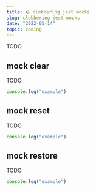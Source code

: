 ```yaml
---
title: 🪨 clobbering jest mocks
slug: clobbering-jest-mocks
date: "2022-05-14"
topic: coding
---
```


TODO

## mock clear

TODO

```javascript
console.log("example")
```

## mock reset

TODO

```javascript
console.log("example")
```

## mock restore

TODO

```javascript
console.log("example")
```

[mock-clear]: https://jestjs.io/docs/mock-function-api#mockfnmockclear
[mock-reset]: https://jestjs.io/docs/mock-function-api#mockfnmockreset
[mock-restore]: https://jestjs.io/docs/mock-function-api#mockfnmockrestore
